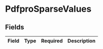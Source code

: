 # PdfproSparseValues


## Fields

| Field       | Type        | Required    | Description |
| ----------- | ----------- | ----------- | ----------- |